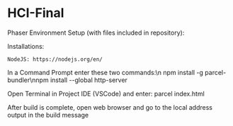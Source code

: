 # HCI-Final

Phaser Environment Setup (with files included in repository):
  
  Installations:

    NodeJS: https://nodejs.org/en/

  In a Command Prompt enter these two commands:\n
    npm install -g parcel-bundler\nnpm install --global http-server
    
  Open Terminal in Project IDE (VSCode) and enter: parcel index.html
  
  After build is complete, open web browser and go to the local address output in the build message
